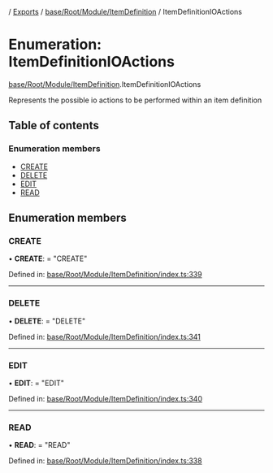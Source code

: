 [](../README.md) / [Exports](../modules.md) / [base/Root/Module/ItemDefinition](../modules/base_root_module_itemdefinition.md) / ItemDefinitionIOActions

# Enumeration: ItemDefinitionIOActions

[base/Root/Module/ItemDefinition](../modules/base_root_module_itemdefinition.md).ItemDefinitionIOActions

Represents the possible io actions to be performed
within an item definition

## Table of contents

### Enumeration members

- [CREATE](base_root_module_itemdefinition.itemdefinitionioactions.md#create)
- [DELETE](base_root_module_itemdefinition.itemdefinitionioactions.md#delete)
- [EDIT](base_root_module_itemdefinition.itemdefinitionioactions.md#edit)
- [READ](base_root_module_itemdefinition.itemdefinitionioactions.md#read)

## Enumeration members

### CREATE

• **CREATE**: = "CREATE"

Defined in: [base/Root/Module/ItemDefinition/index.ts:339](https://github.com/onzag/itemize/blob/5fcde7cf/base/Root/Module/ItemDefinition/index.ts#L339)

___

### DELETE

• **DELETE**: = "DELETE"

Defined in: [base/Root/Module/ItemDefinition/index.ts:341](https://github.com/onzag/itemize/blob/5fcde7cf/base/Root/Module/ItemDefinition/index.ts#L341)

___

### EDIT

• **EDIT**: = "EDIT"

Defined in: [base/Root/Module/ItemDefinition/index.ts:340](https://github.com/onzag/itemize/blob/5fcde7cf/base/Root/Module/ItemDefinition/index.ts#L340)

___

### READ

• **READ**: = "READ"

Defined in: [base/Root/Module/ItemDefinition/index.ts:338](https://github.com/onzag/itemize/blob/5fcde7cf/base/Root/Module/ItemDefinition/index.ts#L338)
